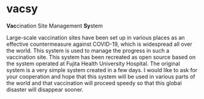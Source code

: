 # vacsy
**Vac**cination Site Management **Sy**stem

Large-scale vaccination sites have been set up in various places as an effective countermeasure against COVID-19, which is widespread all over the world. This system is used to manage the progress in such a vaccination site. 
This system has been recreated as open source based on the system operated at Fujita Health University Hospital. The original system is a very simple system created in a few days.
I would like to ask for your cooperation and hope that this system will be used in various parts of the world and that vaccination will proceed speedy so that this global disaster will disappear sooner.
